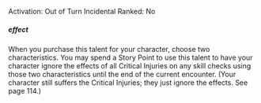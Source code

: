 Activation: Out of Turn Incidental
Ranked: No
##### effect
When you purchase this talent for your
character, choose two characteristics. You
may spend a Story Point to use this talent to
have your character ignore the effects of all
Critical Injuries on any skill checks using those
two characteristics until the end of the
current encounter. (Your character still
suffers the Critical Injuries; they just ignore
the effects. See page 114.)